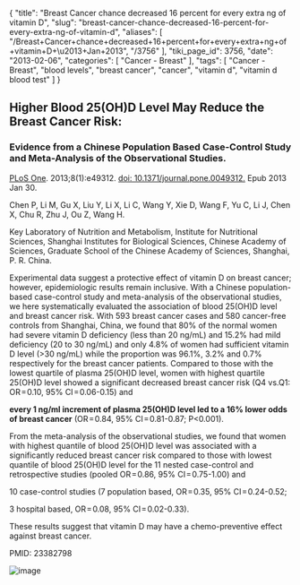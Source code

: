 {
    "title": "Breast Cancer chance decreased 16 percent for every extra ng of vitamin D",
    "slug": "breast-cancer-chance-decreased-16-percent-for-every-extra-ng-of-vitamin-d",
    "aliases": [
        "/Breast+Cancer+chance+decreased+16+percent+for+every+extra+ng+of+vitamin+D+\u2013+Jan+2013",
        "/3756"
    ],
    "tiki_page_id": 3756,
    "date": "2013-02-06",
    "categories": [
        "Cancer - Breast"
    ],
    "tags": [
        "Cancer - Breast",
        "blood levels",
        "breast cancer",
        "cancer",
        "vitamin d",
        "vitamin d blood test"
    ]
}


## Higher Blood 25(OH)D Level May Reduce the Breast Cancer Risk:

### Evidence from a Chinese Population Based Case-Control Study and Meta-Analysis of the Observational Studies.

[PLoS One](http://www.plosone.org/article/info%3Adoi%2F10.1371%2Fjournal.pone.0049312%20). 2013;8(1):e49312. [doi: 10.1371/journal.pone.0049312.](https://doi.org/10.1371/journal.pone.0049312.) Epub 2013 Jan 30.

Chen P, Li M, Gu X, Liu Y, Li X, Li C, Wang Y, Xie D, Wang F, Yu C, Li J, Chen X, Chu R, Zhu J, Ou Z, Wang H.

Key Laboratory of Nutrition and Metabolism, Institute for Nutritional Sciences, Shanghai Institutes for Biological Sciences, Chinese Academy of Sciences, Graduate School of the Chinese Academy of Sciences, Shanghai, P. R. China.

Experimental data suggest a protective effect of vitamin D on breast cancer; however, epidemiologic results remain inclusive. With a Chinese population-based case-control study and meta-analysis of the observational studies, we here systematically evaluated the association of blood 25(OH)D level and breast cancer risk. With 593 breast cancer cases and 580 cancer-free controls from Shanghai, China, we found that 80% of the normal women had severe vitamin D deficiency (less than 20 ng/mL) and 15.2% had mild deficiency (20 to 30 ng/mL) and only 4.8% of women had sufficient vitamin D level (>30 ng/mL) while the proportion was 96.1%, 3.2% and 0.7% respectively for the breast cancer patients. Compared to those with the lowest quartile of plasma 25(OH)D level, women with highest quartile 25(OH)D level showed a significant decreased breast cancer risk (Q4 vs.Q1: OR = 0.10, 95% CI = 0.06-0.15) and 

 **every 1 ng/ml increment of plasma 25(OH)D level led to a 16% lower odds of breast cancer**  (OR = 0.84, 95% CI = 0.81-0.87; P<0.001). 

From the meta-analysis of the observational studies, we found that women with highest quantile of blood 25(OH)D level was associated with a significantly reduced breast cancer risk compared to those with lowest quantile of blood 25(OH)D level for the 11 nested case-control and retrospective studies (pooled OR = 0.86, 95% CI = 0.75-1.00) and 

10 case-control studies (7 population based, OR = 0.35, 95% CI = 0.24-0.52; 

3 hospital based, OR = 0.08, 95% CI = 0.02-0.33). 

These results suggest that vitamin D may have a chemo-preventive effect against breast cancer.

PMID:     23382798

<img src="https://d1bk1kqxc0sym.cloudfront.net/attachments/jpeg/breast-cancer-jan-2013.jpg" alt="image">